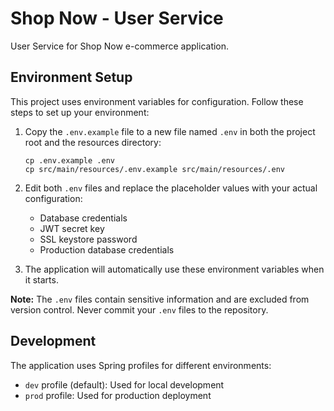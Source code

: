 # Shop Now - User Service

User Service for Shop Now e-commerce application.

## Environment Setup

This project uses environment variables for configuration. Follow these steps to set up your environment:

1. Copy the `.env.example` file to a new file named `.env` in both the project root and the resources directory:
   ```
   cp .env.example .env
   cp src/main/resources/.env.example src/main/resources/.env
   ```

2. Edit both `.env` files and replace the placeholder values with your actual configuration:
   - Database credentials
   - JWT secret key
   - SSL keystore password
   - Production database credentials

3. The application will automatically use these environment variables when it starts.

**Note:** The `.env` files contain sensitive information and are excluded from version control. Never commit your `.env` files to the repository.

## Development

The application uses Spring profiles for different environments:
- `dev` profile (default): Used for local development
- `prod` profile: Used for production deployment
